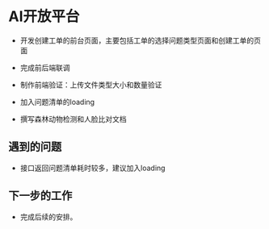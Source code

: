 # AI开放平台
- 开发创建工单的前台页面，主要包括工单的选择问题类型页面和创建工单的页面

- 完成前后端联调
- 制作前端验证：上传文件类型大小和数量验证
- 加入问题清单的loading
- 撰写森林动物检测和人脸比对文档


## 遇到的问题

- 接口返回问题清单耗时较多，建议加入loading

## 下一步的工作

- 完成后续的安排。